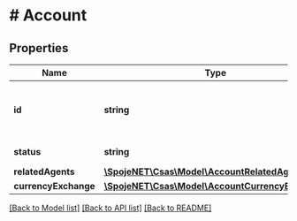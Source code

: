# # Account

## Properties

Name | Type | Description | Notes
------------ | ------------- | ------------- | -------------
**id** | **string** | Unique system ID of the client&#39;s account | [optional]
**status** | **string** | Status of the account | [optional]
**relatedAgents** | [**\SpojeNET\Csas\Model\AccountRelatedAgents**](AccountRelatedAgents.md) |  | [optional]
**currencyExchange** | [**\SpojeNET\Csas\Model\AccountCurrencyExchange**](AccountCurrencyExchange.md) |  | [optional]

[[Back to Model list]](../../README.md#models) [[Back to API list]](../../README.md#endpoints) [[Back to README]](../../README.md)
